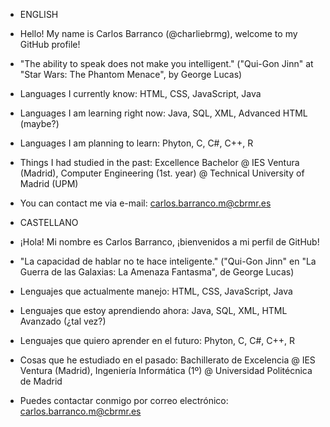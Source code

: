 - ENGLISH
- Hello! My name is Carlos Barranco (@charliebrmg), welcome to my GitHub profile!
- "The ability to speak does not make you intelligent." ("Qui-Gon Jinn" at "Star Wars: The Phantom Menace", by George Lucas)
- Languages I currently know: HTML, CSS, JavaScript, Java
- Languages I am learning right now: Java, SQL, XML, Advanced HTML (maybe?)
- Languages I am planning to learn: Phyton, C, C#, C++, R
- Things I had studied in the past: Excellence Bachelor @ IES Ventura (Madrid), Computer Engineering (1st. year) @ Technical University of Madrid (UPM)
- You can contact me via e-mail: carlos.barranco.m@cbrmr.es


- CASTELLANO
- ¡Hola! Mi nombre es Carlos Barranco, ¡bienvenidos a mi perfil de GitHub!
- "La capacidad de hablar no te hace inteligente." ("Qui-Gon Jinn" en "La Guerra de las Galaxias: La Amenaza Fantasma", de George Lucas)
- Lenguajes que actualmente manejo: HTML, CSS, JavaScript, Java
- Lenguajes que estoy aprendiendo ahora: Java, SQL, XML, HTML Avanzado (¿tal vez?)
- Lenguajes que quiero aprender en el futuro: Phyton, C, C#, C++, R
- Cosas que he estudiado en el pasado: Bachillerato de Excelencia @ IES Ventura (Madrid), Ingeniería Informática (1º) @ Universidad Politécnica de Madrid
- Puedes contactar conmigo por correo electrónico: carlos.barranco.m@cbrmr.es

<!---
charliebrmg/charliebrmg is a ✨ special ✨ repository because its `README.md` (this file) appears on your GitHub profile.
You can click the Preview link to take a look at your changes.
--->
